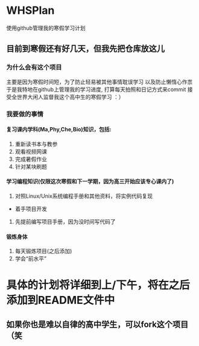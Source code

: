 # WHSPlan
使用github管理我的寒假学习计划

## 目前到寒假还有好几天，但我先把仓库放这儿

### 为什么会有这个项目
主要是因为寒假时间短，为了防止轻易被其他事情耽误学习
以及防止懒惰心作祟
于是我特地在github上管理我的学习进度,
打算每天拍照和日记方式来commit
接受全世界大闲人监督我这个高中生的寒假学习 ：）

### 我要做的事情
#### 复习课内学科(Ma,Phy,Che,Bio)知识，包括:
1. 重新读书本与教参
2. 观看视频网课
3. 完成暑假作业
4. 针对某块刷题
#### 学习编程知识(仅限这次寒假和下一学期，因为高三开始应该专心课内了)
1. 对照Linux/Unix系统编程手册和其他资料，将实例代码复现
- 着手项目开发
1. 先提前编写项目手册，因为没时间写代码了
#### 锻炼身体
1. 每天锻炼项目(之后添加)
2. 学会“前水平”

# 具体的计划将详细到上/下午，将在之后添加到README文件中
## 如果你也是难以自律的高中学生，可以fork这个项目（笑

